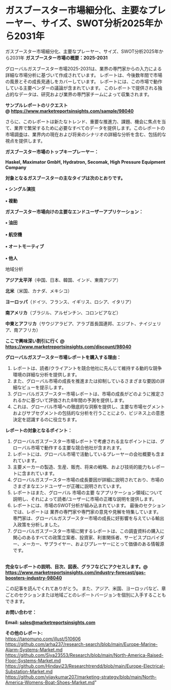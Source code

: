 # ガスブースター市場細分化、主要なプレーヤー、サイズ、SWOT分析2025年から2031年
ガスブースター市場細分化、主要なプレーヤー、サイズ、SWOT分析2025年から2031年
<strong><b>ガスブースター市場の概要：2025-2031</b></strong>

グローバルガスブースター市場2025-2031は、業界の専門家からの入力による詳細な市場分析に基づいて作成されています。 レポートは、今後数年間で市場の風景とその成長見通しをカバーしています。 レポートには、この市場で動作している主要ベンダーの議論が含まれています。 このレポートで提供される独占的なデータは、研究および業界の専門家チームによって収集されます。

<strong>サンプルレポートのリクエスト @ <a href=https://www.marketreportsinsights.com/sample/98040>https://www.marketreportsinsights.com/sample/98040</a></strong>

さらに、このレポートは新たなトレンド、重要な推進力、課題、機会に焦点を当て、業界で繁栄するために必要なすべてのデータを提供します。このレポートの市場調査は、業界内の現在および将来のシナリオの詳細な分析を含む、包括的な視点を提供します。

<strong>ガスブースター市場のトップキープレーヤー：</strong>

<strong>Haskel, Maximator GmbH, Hydratron, Secomak, High Pressure Equipment Company</strong>

<strong><b>対象となるガスブースターの主なタイプは次のとおりです。</b></strong>

<strong>• シングル演技<br><br>• 複動</strong>

<strong><b>ガスブースター市場向けの主要なエンドユーザーアプリケーション：</b></strong>

<strong>• 油田<br><br>• 航空機<br><br>• オートモーティブ<br><br>• 他人</strong>

 地域分析

<strong><b>アジア太平洋</b></strong>（中国、日本、韓国、インド、東南アジア）

<strong><b>北米</b></strong>（米国、カナダ、メキシコ）

<strong><b>ヨーロッパ</b></strong>（ドイツ、フランス、イギリス、ロシア、イタリア）

<strong><b>南アメリカ</b></strong>（ブラジル、アルゼンチン、コロンビアなど）

<strong><b>中東とアフリカ</b></strong>（サウジアラビア、アラブ首長国連邦、エジプト、ナイジェリア、南アフリカ）

<strong>ここで興味深い割引に行く @ <a href=https://www.marketreportsinsights.com/discount/98040>https://www.marketreportsinsights.com/discount/98040</a></strong>

<strong><b>グローバルガスブースター市場レポートを購入する理由：</b></strong>
<ol>
  <li>レポートは、読者/クライアントを競合他社に先んじて維持する動的な競争環境の詳細な分析を提供します。</li>
  <li>また、グローバル市場の成長を推進または抑制しているさまざまな要因の詳細なビューを提示します。</li>
  <li>グローバルガスブースター市場レポートは、市場の成長がどのように推定されるかに基づいて評価された8年間の予測を提供します。</li>
  <li>これは、グローバル市場への徹底的な洞察を提供し、主要な市場セグメントおよびサブセグメントの包括的な分析を行うことにより、ビジネス上の意思決定を認識するのに役立ちます。</li>
</ol>
<strong><b>レポートの対象となるポイント：</b></strong>
<ol>
  <li>グローバルガスブースター市場レポートで考慮される主なポイントには、グローバル市場で動作する主要な競合他社が含まれます。</li>
  <li>レポートには、グローバル市場で活動しているプレーヤーの会社概要も含まれています。</li>
  <li>主要メーカーの製造、生産、販売、将来の戦略、および技術的能力もレポートに含まれています。</li>
  <li>グローバルガスブースター市場の成長要因が詳細に説明されており、市場のさまざまなエンドユーザーが正確に説明されています。</li>
  <li>レポートはまた、グローバル 市場の主要 なアプリケーション領域について説明し、それによって読者/ユーザーに市場の正確な説明を提供します。</li>
  <li>レポートには、市場のSWOT分析が組み込まれています。 最後のセクションでは、レポートは 業界の専門家や専門家の意見や見解を特集しています。 専門家は、グローバルガスブースター市場の成長に好影響を与えている輸出入政策を分析しました。</li>
  <li>グローバルガスブースター市場に関するレポートは、この調査資料の購入に関心のあるすべての政策立案者、投資家、利害関係者、サービスプロバイダー、メーカー、サプライヤー、およびプレーヤーにとって価値のある情報源です。</li>
</ol><br>
<strong>完全なレポートの説明、目次、図表、グラフなどにアクセスします。@ <a href=https://www.marketreportsinsights.com/industry-forecast/gas-boosters-industry-98040>https://www.marketreportsinsights.com/industry-forecast/gas-boosters-industry-98040</a></strong>

この記事を読んでくれてありがとう。 また、アジア、米国、ヨーロッパなど、章ごとのセクションまたは地域ごとのレポートバージョンを個別に入手することもできます。

<strong><b>お問い合わせ：</b></strong>

<strong>Email: </strong><a href=mailto:sales@marketreportsinsights.com><strong>sales@marketreportsinsights.com</strong></a>

<strong>その他のレポート:</strong>
<br>
<a href=https://tanomuno.com/illust/510606>https://tanomuno.com/illust/510606</a>
<br>
<a href=https://github.com/arha237/research-search/blob/main/Europe-Marine-Alarm-Systems-Market.md>https://github.com/arha237/research-search/blob/main/Europe-Marine-Alarm-Systems-Market.md</a>
<br>
<a href=https://github.com/Siya23553/Research/blob/main/North-America-Raised-Floor-Systems-Market.md>https://github.com/Siya23553/Research/blob/main/North-America-Raised-Floor-Systems-Market.md</a>
<br>
<a href=https://github.com/Hindavi23/Researchtrendd/blob/main/Europe-Electrical-Substation-Market.md>https://github.com/Hindavi23/Researchtrendd/blob/main/Europe-Electrical-Substation-Market.md</a>
<br>
<a href=https://github.com/vijaykumar207/marketing-strategy/blob/main/North-America-Womens-Boat-Shoes-Market.md>https://github.com/vijaykumar207/marketing-strategy/blob/main/North-America-Womens-Boat-Shoes-Market.md</a>"
